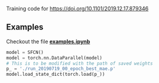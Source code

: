 Training code for https://doi.org/10.1101/2019.12.17.879346

## Examples
Checkout the file [**examples.ipynb**](https://github.com/ha-ha-ha-han/UKBiobank_deep_pretrain/blob/master/examples.ipynb)
```python
model = SFCN()
model = torch.nn.DataParallel(model)
# This is to be modified with the path of saved weights
p_ = './run_20190719_00_epoch_best_mae.p'
model.load_state_dict(torch.load(p_))
```


